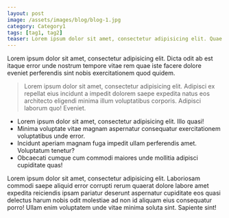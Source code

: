 ```yaml
---
layout: post
image: /assets/images/blog/blog-1.jpg
category: Category1
tags: [tag1, tag2]
teaser: Lorem ipsum dolor sit amet, consectetur adipisicing elit. Quae nostrum numquam ea eveniet possimus temporibus molestiae? Sapiente necessitatibus explicabo cumque alias magni vitae inventore neque ipsum voluptatibus blanditiis deserunt autem provident illo quidem distinctio odit incidunt nemo sed officiis quasi.
---
```

<p>
  Lorem ipsum dolor sit amet, consectetur adipisicing elit. Dicta odit ab est itaque error unde nostrum tempore vitae rem quae iste facere dolore eveniet perferendis sint nobis exercitationem quod quidem.
</p>

<blockquote>
  <p>
    Lorem ipsum dolor sit amet, consectetur adipisicing elit. Adipisci ex repellat eius incidunt a impedit dolorem saepe expedita natus eos architecto eligendi minima illum voluptatibus corporis. Adipisci laborum quo! Eveniet.
  </p>
</blockquote>

<ul class="disc">
  <li>Lorem ipsum dolor sit amet, consectetur adipisicing elit. Illo quasi!</li>
  <li>Minima voluptate vitae magnam aspernatur consequatur exercitationem voluptatibus unde error.</li>
  <li>Incidunt aperiam magnam fuga impedit ullam perferendis amet. Voluptatum tenetur?</li>
  <li>Obcaecati cumque cum commodi maiores unde mollitia adipisci cupiditate quas!</li>
</ul>

<p>Lorem ipsum dolor sit amet, consectetur adipisicing elit. Laboriosam commodi saepe aliquid error corrupti rerum quaerat dolore labore amet expedita reiciendis ipsam pariatur deserunt aspernatur cupiditate eos quasi delectus harum nobis odit molestiae ad non id aliquam eius consequatur porro! Ullam enim voluptatem unde vitae minima soluta sint. Sapiente sint!</p>